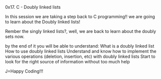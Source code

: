 0x17. C - Doubly linked lists

In this session we are taking a step back to C programming!!
we are going to learn about the Doubly linked lists!

Rember the singly linked lists?, well, we are back to learn about the doubly sets now.

by the end of it you will be able to understand:
What is a doubly linked list
How to use doubly linked lists
Understand and know how to implement the various operations (deletion, insertion, etc) with doubly linked lists
Start to look for the right source of information without too much help

J=Happy Coding!!!
